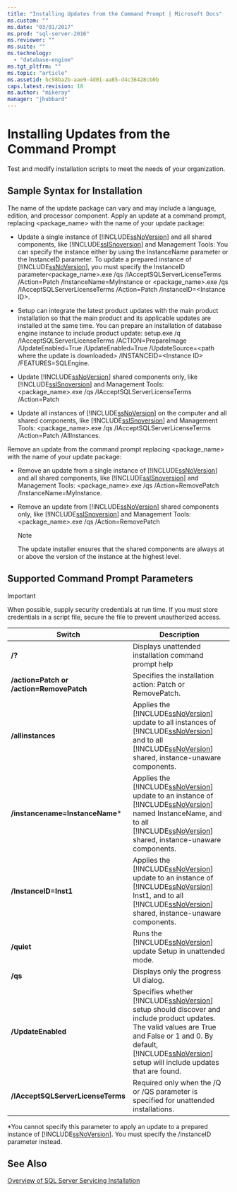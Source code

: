 ```yaml
---
title: "Installing Updates from the Command Prompt | Microsoft Docs"
ms.custom: ""
ms.date: "03/01/2017"
ms.prod: "sql-server-2016"
ms.reviewer: ""
ms.suite: ""
ms.technology: 
  - "database-engine"
ms.tgt_pltfrm: ""
ms.topic: "article"
ms.assetid: bc98ba2b-aae9-4d01-aa85-d4c36428cb0b
caps.latest.revision: 18
ms.author: "mikeray"
manager: "jhubbard"
---
```

# Installing Updates from the Command Prompt
  Test and modify installation scripts to meet the needs of your organization.  
  
## Sample Syntax for Installation  
 The name of the update package can vary and may include a language, edition, and processor component. Apply an update at a command prompt, replacing <package_name> with the name of your update package:  
  
-   Update a single instance of [!INCLUDE[ssNoVersion](../../../advanced-analytics/r-services/includes/ssnoversion-md.md)] and all shared components, like [!INCLUDE[ssISnoversion](../../../advanced-analytics/r-services/includes/ssisnoversion-md.md)] and Management Tools: You can specify the instance either by using the InstanceName parameter or the InstanceID parameter. To update a prepared instance of [!INCLUDE[ssNoVersion](../../../advanced-analytics/r-services/includes/ssnoversion-md.md)], you must specify the InstanceID parameter<package_name>.exe /qs /IAcceptSQLServerLicenseTerms /Action=Patch /InstanceName=MyInstance  or <package_name>.exe /qs /IAcceptSQLServerLicenseTerms /Action=Patch /InstanceID=\<Instance ID>.  
  
-   Setup can integrate the latest product updates with the main product installation so that the main product and its applicable updates are installed at the same time. You can prepare an installation of database engine instance to include product update: setup.exe /q /IAcceptSQLServerLicenseTerms /ACTION=PrepareImage /UpdateEnabled=True /UpdateEnabled=True /UpdateSource=\<path where the update is downloaded> /INSTANCEID=\<Instance ID> /FEATURES=SQLEngine.  
  
-   Update [!INCLUDE[ssNoVersion](../../../advanced-analytics/r-services/includes/ssnoversion-md.md)] shared components only, like [!INCLUDE[ssISnoversion](../../../advanced-analytics/r-services/includes/ssisnoversion-md.md)] and Management Tools: <package_name>.exe /qs /IAcceptSQLServerLicenseTerms /Action=Patch  
  
-   Update all instances of [!INCLUDE[ssNoVersion](../../../advanced-analytics/r-services/includes/ssnoversion-md.md)] on the computer and all shared components, like [!INCLUDE[ssISnoversion](../../../advanced-analytics/r-services/includes/ssisnoversion-md.md)] and Management Tools: <package_name>.exe /qs /IAcceptSQLServerLicenseTerms /Action=Patch /AllInstances.  
  
 Remove an update from the command prompt replacing <package_name> with the name of your update package:  
  
-   Remove an update from a single instance of [!INCLUDE[ssNoVersion](../../../advanced-analytics/r-services/includes/ssnoversion-md.md)] and all shared components, like [!INCLUDE[ssISnoversion](../../../advanced-analytics/r-services/includes/ssisnoversion-md.md)] and Management Tools: <package_name>.exe /qs /Action=RemovePatch /InstanceName=MyInstance.  
  
-   Remove an update from [!INCLUDE[ssNoVersion](../../../advanced-analytics/r-services/includes/ssnoversion-md.md)] shared components only, like [!INCLUDE[ssISnoversion](../../../advanced-analytics/r-services/includes/ssisnoversion-md.md)] and Management Tools: <package_name>.exe /qs /Action=RemovePatch  
  
    > [!NOTE]  
    >  The update installer ensures that the shared components are always at or above the version of the instance at the highest level.  
  
## Supported Command Prompt Parameters  
  
> [!IMPORTANT]  
>  When possible, supply security credentials at run time. If you must store credentials in a script file, secure the file to prevent unauthorized access.  
  
|Switch|Description|  
|------------|-----------------|  
|**/?**|Displays unattended installation command prompt help|  
|**/action=Patch or /action=RemovePatch**|Specifies the installation action: Patch or RemovePatch.|  
|**/allinstances**|Applies the [!INCLUDE[ssNoVersion](../../../advanced-analytics/r-services/includes/ssnoversion-md.md)] update to all instances of [!INCLUDE[ssNoVersion](../../../advanced-analytics/r-services/includes/ssnoversion-md.md)] and to all [!INCLUDE[ssNoVersion](../../../advanced-analytics/r-services/includes/ssnoversion-md.md)] shared, instance-unaware components.|  
|**/instancename=InstanceName***|Applies the [!INCLUDE[ssNoVersion](../../../advanced-analytics/r-services/includes/ssnoversion-md.md)] update to an instance of [!INCLUDE[ssNoVersion](../../../advanced-analytics/r-services/includes/ssnoversion-md.md)] named InstanceName, and to all [!INCLUDE[ssNoVersion](../../../advanced-analytics/r-services/includes/ssnoversion-md.md)] shared, instance-unaware components.|  
|**/InstanceID=Inst1**|Applies the [!INCLUDE[ssNoVersion](../../../advanced-analytics/r-services/includes/ssnoversion-md.md)] update to an instance of [!INCLUDE[ssNoVersion](../../../advanced-analytics/r-services/includes/ssnoversion-md.md)] Inst1, and to all [!INCLUDE[ssNoVersion](../../../advanced-analytics/r-services/includes/ssnoversion-md.md)] shared, instance-unaware components.|  
|**/quiet**|Runs the [!INCLUDE[ssNoVersion](../../../advanced-analytics/r-services/includes/ssnoversion-md.md)] update Setup in unattended mode.|  
|**/qs**|Displays only the progress UI dialog.|  
|**/UpdateEnabled**|Specifies whether [!INCLUDE[ssNoVersion](../../../advanced-analytics/r-services/includes/ssnoversion-md.md)] setup should discover and include product updates. The valid values are True and False or 1 and 0. By default, [!INCLUDE[ssNoVersion](../../../advanced-analytics/r-services/includes/ssnoversion-md.md)] setup will include updates that are found.|  
|**/IAcceptSQLServerLicenseTerms**|Required only when the /Q or /QS parameter is specified for unattended installations.|  
  
 *You cannot specify this parameter to apply an update to a prepared instance of [!INCLUDE[ssNoVersion](../../../advanced-analytics/r-services/includes/ssnoversion-md.md)]. You must specify the /instanceID parameter instead.  
  
## See Also  
 [Overview of SQL Server Servicing Installation](http://msdn.microsoft.com/library/6a9fd19b-2367-4908-b638-363b1e929e1e)  
  
  